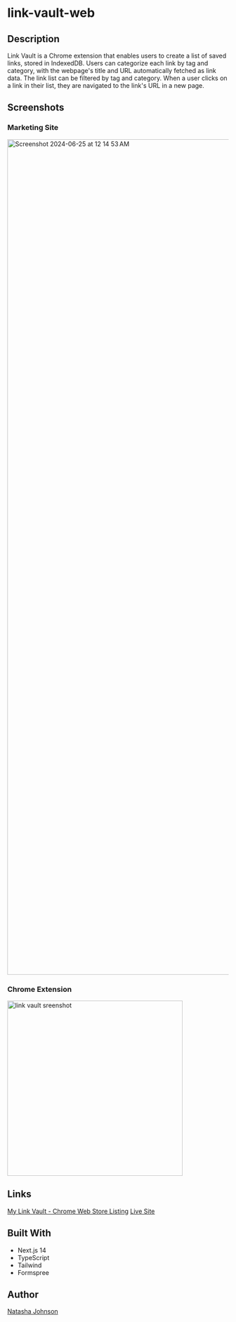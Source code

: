 # link-vault-web

## Description
Link Vault is a Chrome extension that enables users to create a list of saved links, stored in IndexedDB. Users can categorize each link by tag and category, with the webpage's title and URL automatically fetched as link data. The link list can be filtered by tag and category. When a user clicks on a link in their list, they are navigated to the link's URL in a new page.

## Screenshots
### Marketing Site
<img width="1903" alt="Screenshot 2024-06-25 at 12 14 53 AM" src="https://github.com/artsycoder533/link-vault-web/assets/83678228/a6d5bcb8-7916-4ba2-8873-3b3145c668fb">

### Chrome Extension
<img width="399" alt="link vault sreenshot" src="https://github.com/artsycoder533/link-vault-web/assets/83678228/a7171651-781d-4859-8591-ca7267251a64">

## Links
[My Link Vault - Chrome Web Store Listing](https://chromewebstore.google.com/detail/my-link-vault/cgnjhdifiiiaepjipolnodmeccccoekk?utm_source=ext_app_menu)
[Live Site](https://my-link-vault.vercel.app/)

## Built With
- Next.js 14
- TypeScript
- Tailwind
- Formspree

## Author
[Natasha Johnson](https://www.natashajohnson.dev/)
